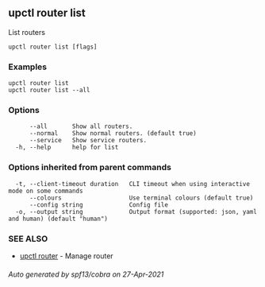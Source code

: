 ## upctl router list

List routers

```
upctl router list [flags]
```

### Examples

```
upctl router list
upctl router list --all
```

### Options

```
      --all       Show all routers.
      --normal    Show normal routers. (default true)
      --service   Show service routers.
  -h, --help      help for list
```

### Options inherited from parent commands

```
  -t, --client-timeout duration   CLI timeout when using interactive mode on some commands
      --colours                   Use terminal colours (default true)
      --config string             Config file
  -o, --output string             Output format (supported: json, yaml and human) (default "human")
```

### SEE ALSO

* [upctl router](upctl_router.md)	 - Manage router

###### Auto generated by spf13/cobra on 27-Apr-2021
